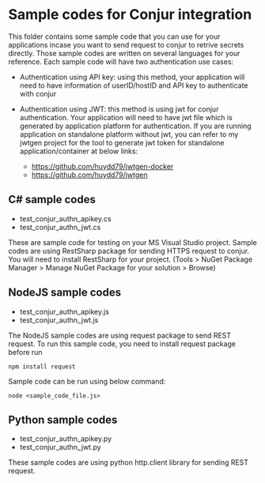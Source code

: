 # Sample codes for Conjur integration
This folder contains some sample code that you can use for your applications incase you want to send request to conjur to retrive secrets directly. Those sample codes are written on several languages for your reference.
Each sample code will have two authentication use cases:

- Authentication using API key: using this method, your application will need to have information of userID/hostID and API key to authenticate with conjur
- Authentication using JWT: this method is using jwt for conjur authentication. Your application will need to have jwt file which is generated by application platform for authentication. If you are running application on standalone platform without jwt, you can refer to my jwtgen project for the tool to generate jwt token for standalone application/container at below links:

  - https://github.com/huydd79/jwtgen-docker
  - https://github.com/huydd79/jwtgen

## C# sample codes
- test_conjur_authn_apikey.cs
- test_conjur_authn_jwt.cs

These are sample code for testing on your MS Visual Studio project. Sample codes are using RestSharp package for sending HTTPS request to conjur. You will need to install RestSharp for your project. (Tools > NuGet Package Manager > Manage NuGet Package for your solution > Browse)

## NodeJS sample codes
- test_conjur_authn_apikey.js
- test_conjur_authn_jwt.js

The NodeJS sample codes are using request package to send REST request. To run this sample code, you need to install request package before run

```npm install request```

Sample code can be run using below command:

```node <sample_code_file.js> ```

## Python sample codes
- test_conjur_authn_apikey.py
- test_conjur_authn_jwt.py

These sample codes are using python http.client library for sending REST request.
